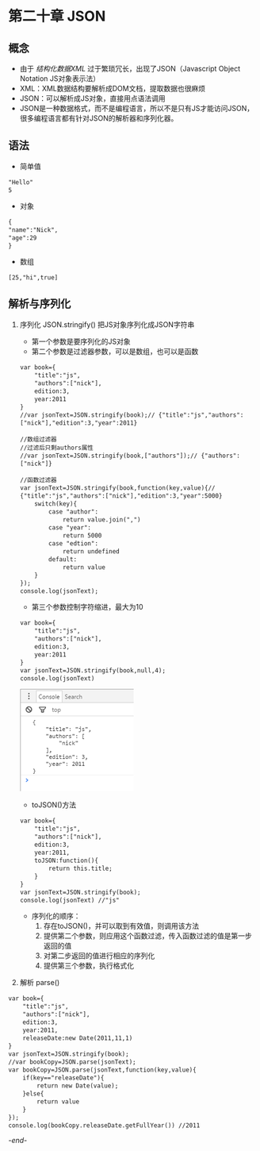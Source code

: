 # 第二十章 JSON

## 概念
* 由于 *结构化数据XML* 过于繁琐冗长，出现了JSON（Javascript Object Notation JS对象表示法）
* XML：XML数据结构要解析成DOM文档，提取数据也很麻烦
* JSON：可以解析成JS对象，直接用点语法调用
* JSON是一种数据格式，而不是编程语言，所以不是只有JS才能访问JSON，很多编程语言都有针对JSON的解析器和序列化器。

## 语法
* 简单值
```
"Hello"
5
```
* 对象
```
{
"name":"Nick",
"age":29
}
```
* 数组
```
[25,"hi",true]
```
## 解析与序列化
1. 序列化 JSON.stringify() 把JS对象序列化成JSON字符串
    * 第一个参数是要序列化的JS对象
    * 第二个参数是过滤器参数，可以是数组，也可以是函数
    ```
    var book={
        "title":"js",
        "authors":["nick"],
        edition:3,
        year:2011
    }
    //var jsonText=JSON.stringify(book);// {"title":"js","authors":["nick"],"edition":3,"year":2011}

    //数组过滤器
    //过滤后只剩authors属性
    //var jsonText=JSON.stringify(book,["authors"]);// {"authors":["nick"]}

    //函数过滤器
    var jsonText=JSON.stringify(book,function(key,value){// {"title":"js","authors":["nick"],"edition":3,"year":5000}
        switch(key){
            case "author":
                return value.join(",")
            case "year":
                return 5000
            case "edtion":
                return undefined
            default:
                return value
        }
    });
    console.log(jsonText);
    ```
    * 第三个参数控制字符缩进，最大为10
    ```
    var book={
        "title":"js",
        "authors":["nick"],
        edition:3,
        year:2011
    }
    var jsonText=JSON.stringify(book,null,4);
    console.log(jsonText)
    ```
    ![字符串缩进](images/json1.png)
    * toJSON()方法
    ```
    var book={
        "title":"js",
        "authors":["nick"],
        edition:3,
        year:2011,
        toJSON:function(){
            return this.title;
        }
    }
    var jsonText=JSON.stringify(book);
    console.log(jsonText) //"js"
    ```
    * 序列化的顺序：
        1. 存在toJSON()，并可以取到有效值，则调用该方法
        2. 提供第二个参数，则应用这个函数过滤，传入函数过滤的值是第一步返回的值
        3. 对第二步返回的值进行相应的序列化
        4. 提供第三个参数，执行格式化

2. 解析 parse()
```
var book={
    "title":"js",
    "authors":["nick"],
    edition:3,
    year:2011,
    releaseDate:new Date(2011,11,1)
}
var jsonText=JSON.stringify(book);
//var bookCopy=JSON.parse(jsonText);
var bookCopy=JSON.parse(jsonText,function(key,value){
    if(key=="releaseDate"){
        return new Date(value);
    }else{
        return value
    }
});
console.log(bookCopy.releaseDate.getFullYear()) //2011
```

*-end-*
